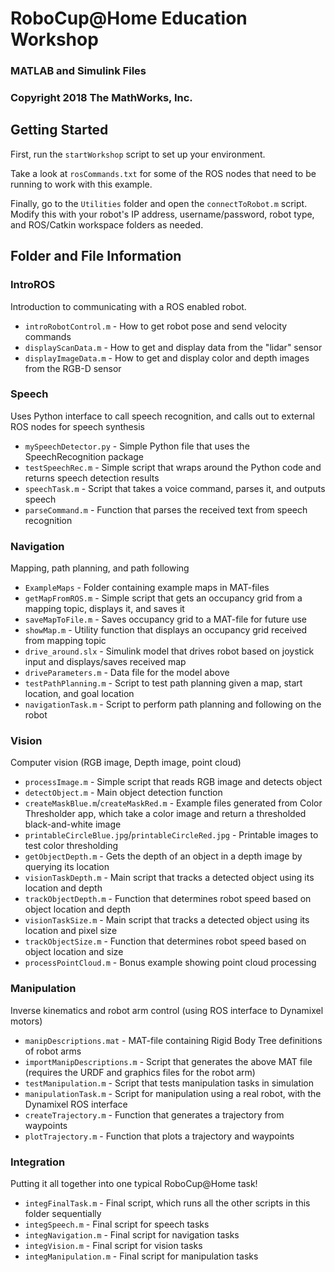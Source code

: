 # RoboCup@Home Education Workshop
### MATLAB and Simulink Files
### Copyright 2018 The MathWorks, Inc.

## Getting Started
First, run the `startWorkshop` script to set up your environment.

Take a look at `rosCommands.txt` for some of the ROS nodes that need to be 
running to work with this example.

Finally, go to the `Utilities` folder and open the `connectToRobot.m` script. 
Modify this with your robot's IP address, username/password, robot type, 
and ROS/Catkin workspace folders as needed.

## Folder and File Information

### IntroROS
Introduction to communicating with a ROS enabled robot.
* `introRobotControl.m` - How to get robot pose and send velocity commands
* `displayScanData.m` - How to get and display data from the "lidar" sensor
* `displayImageData.m` - How to get and display color and depth images from the RGB-D sensor

### Speech
Uses Python interface to call speech recognition, and calls out to external ROS nodes for speech synthesis 
* `mySpeechDetector.py` - Simple Python file that uses the SpeechRecognition package
* `testSpeechRec.m` - Simple script that wraps around the Python code and returns speech detection results
* `speechTask.m` - Script that takes a voice command, parses it, and outputs speech
* `parseCommand.m` - Function that parses the received text from speech recognition

### Navigation
Mapping, path planning, and path following
* `ExampleMaps` - Folder containing example maps in MAT-files
* `getMapFromROS.m` - Simple script that gets an occupancy grid from a mapping topic, displays it, and saves it
* `saveMapToFile.m` - Saves occupancy grid to a MAT-file for future use
* `showMap.m` - Utility function that displays an occupancy grid received from mapping topic
* `drive_around.slx` - Simulink model that drives robot based on joystick input and displays/saves received map
* `driveParameters.m` - Data file for the model above
* `testPathPlanning.m` - Script to test path planning given a map, start location, and goal location
* `navigationTask.m` - Script to perform path planning and following on the robot


### Vision
Computer vision (RGB image, Depth image, point cloud)
* `processImage.m` - Simple script that reads RGB image and detects object
* `detectObject.m` - Main object detection function
* `createMaskBlue.m`/`createMaskRed.m` - Example files generated from Color Thresholder app, which take a color image and return a thresholded black-and-white image
* `printableCircleBlue.jpg`/`printableCircleRed.jpg` - Printable images to test color thresholding
* `getObjectDepth.m` - Gets the depth of an object in a depth image by querying its location
* `visionTaskDepth.m` - Main script that tracks a detected object using its location and depth
* `trackObjectDepth.m` - Function that determines robot speed based on object location and depth
* `visionTaskSize.m` - Main script that tracks a detected object using its location and pixel size
* `trackObjectSize.m` - Function that determines robot speed based on object location and size
* `processPointCloud.m` - Bonus example showing point cloud processing

### Manipulation
Inverse kinematics and robot arm control (using ROS interface to Dynamixel motors)
* `manipDescriptions.mat` - MAT-file containing Rigid Body Tree definitions of robot arms
* `importManipDescriptions.m` - Script that generates the above MAT file (requires the URDF and graphics files for the robot arm)
* `testManipulation.m` - Script that tests manipulation tasks in simulation
* `manipulationTask.m` - Script for manipulation using a real robot, with the Dynamixel ROS interface
* `createTrajectory.m` - Function that generates a trajectory from waypoints
* `plotTrajectory.m` - Function that plots a trajectory and waypoints

### Integration
Putting it all together into one typical RoboCup@Home task!
* `integFinalTask.m` - Final script, which runs all the other scripts in this folder sequentially
* `integSpeech.m` - Final script for speech tasks
* `integNavigation.m` - Final script for navigation tasks
* `integVision.m` - Final script for vision tasks
* `integManipulation.m` - Final script for manipulation tasks
